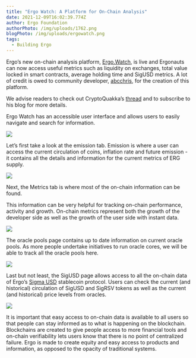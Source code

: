 ```yaml
---
title: "Ergo Watch: A Platform for On-Chain Analysis"
date: 2021-12-09T16:02:39.774Z
author: Ergo Foundation
authorPhoto: /img/uploads/1762.png
blogPhoto: /img/uploads/ergowatch.png
tags:
  - Building Ergo
---
```

<!--StartFragment-->

Ergo’s new on-chain analysis platform, [Ergo.Watch](http://ergo.watch), is live and Ergonauts can now access useful metrics such as liquidity on exchanges, total value locked in smart contracts, average holding time and SigUSD metrics. A lot of credit is owed to community developer, [abcchris](https://github.com/abchrisxyz/ergowatch), for the creation of this platform.



We advise readers to check out CryptoQuakka’s [thread](https://github.com/abchrisxyz/ergowatch) and to subscribe to his blog for more details.



Ergo Watch has an accessible user interface and allows users to easily navigate and search for information.



![](https://lh5.googleusercontent.com/66Bhm7kX4qKYhWP3IDhvw1w7zCr11FoBkUAGqSGrRppI01N6RWjNtMtT5bG_LjfOzaxqCZP7VOxsSaQr4sDA6Av3iONT5wKzbEsee8cEzPVlZ33fwmR9G51CqchFLPopEU0EhBC9)



Let’s first take a look at the emission tab. Emission is where a user can access the current circulation of coins, inflation rate and future emission -  it contains all the details and information for the current metrics of ERG supply.



![](https://lh4.googleusercontent.com/097TXxXAKGd1UYUqqUcgpuKeirQK6DA9YxjKz3ByRd5VH34GFCG_U9UlxQAh3rM-d_U7jAlYavQ8BV43j7MIKf1tCBfkAcGxuweAx7RmUw2e6iu85QWegjghZksga6gL3JPNUfLC)

Next, the Metrics tab is where most of the on-chain information can be found. 



This information can be very helpful for tracking on-chain performance, activity and growth. On-chain metrics represent both the growth of the developer side as well as the growth of the user side with instant data.



![](https://lh5.googleusercontent.com/cjgkDfIrR_CC5GYHXrUE1F5xhTpwTMh4VE3vsYIYuyK8_mDKej3HDBkMika2nhC-Infzy7x1G1eON9HiUEPOXf8cyXh6_NB03tRt0BLGP_eZkqOJ78zwLRDS-47A3x8nIL67CU-z)



The oracle pools page contains up to date information on current oracle pools. As more people undertake initiatives to run oracle cores, we will be able to track all the oracle pools here.



![](https://lh4.googleusercontent.com/et2ebpMB992RUAyv61t1vIqwIRo9tmV7ZRJ6v7Lee0ITCcsu-fXtQf1ALea_ZWhmfwdJG0tfV10aYJr1-G5tz1FlmiMDKi8JrzB9HT4hW88h6Rl_dJTSyKqQn8scX098uOZWJCbq)



Last but not least, the SigUSD page allows access to all the on-chain data of Ergo’s [Sigma USD](http://sigmausd.io) stablecoin protocol. Users can check the current (and historical) circulation of SigUSD and SigRSV tokens as well as the current (and historical) price levels from oracles.



![](https://lh3.googleusercontent.com/dLF_z0oAwQwJ2F9pEVA9BAodkNUHc96WrF7JcKt9eUtwY7xuQVjwMIGxy7vt7MyKZUq6WLAaXVu9E17SBl_c7dLldYtsxin4y0akZjLQoMfnI8FgT5XQB4LVHMM_JloCY7Hb6lz3)



It is important that easy access to on-chain data is available to all users so that people can stay informed as to what is happening on the blockchain. Blockchains are created to give people access to more financial tools and on-chain verifiability lets users know that there is no point of centralized failure. Ergo is made to create equity and easy access to products and information, as opposed to the opacity of traditional systems.



<!--EndFragment-->